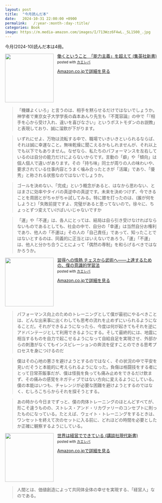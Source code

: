 ```yaml
---
layout: post
title:  "今月読んだ本"
date:   2024-10-31 22:00:00 +0900
permalink:   /:year-:month-:day-:title/
categories: Book
image: https://m.media-amazon.com/images/I/713Wzz6F4wL._SL1500_.jpg
---
```

今月(2024-10)読んだ本は4冊。  



<div class="krb-amzlt-box" style="margin-bottom:0px;"><div class="krb-amzlt-image" style="float:left;margin:0px 12px 1px 0px;"><a href="https://amzn.to/4fDmxNc"><img width="160px" src="https://images-na.ssl-images-amazon.com/images/P/B0D4LZ1QXX.09.LZZZZZZZ"></a></div><div class="krb-amzlt-info" style="line-height:120%; margin-bottom: 10px"><div class="krb-amzlt-name" style="margin-bottom:10px;line-height:120%"><a href="https://amzn.to/4fDmxNc" name="amazletlink" target="_blank" rel="nofollow" rel="nofollow">働くということ　「能力主義」を超えて (集英社新書) </a><div class="krb-amzlt-powered-date" style="font-size:80%;margin-top:5px;line-height:120%">posted with <a href="https://kaereba.com/wind/" title="amazlet" target="_blank" rel="nofollow" rel="nofollow">カエレバ</a></div></div><div class="krb-amzlt-detail"></div><div class="krb-amzlt-sub-info" style="float: left;"><div class="krb-amzlt-link" style="margin-top: 5px"><a href="https://amzn.to/4fDmxNc" name="amazletlink" target="_blank" rel="nofollow" rel="nofollow">Amazon.co.jpで詳細を見る</a></div></div></div><div class="krb-amzlt-footer" style="clear: left"></div></div>

> 「機嫌よくいろ」と言うのは、相手を黙らせるだけではないでしょうか。神学者で東京女子大学学長の森本あんり先生も『不寛容論』の中で「『相手を心から受け入れ、違いを喜びなさい」というポストモダンのお説教」と表現しており、誠に溜飲が下がります。


> いずれにせよ、万物は流転する中で、職場でいきいきといられるならば、それは誠に幸運なこと。無味乾燥に聞こえるかもしれませんが、それ以上でも以下でもありません。なぜなら、私たちのパフォーマンスを左右しているのは自分の能力だけによらないからです。言動の「癖」や「傾向」は個人個人で違いがあります。その「持ち味」同士が周りの人の味わいや、要求されている仕事内容とうまく噛み合ったときが「活躍」であり、「優秀」と称される状態なのではないでしょうか。

> ゴールを決めない、「完成」という概念があると、はなから思わない、とはまさに効率やタイバの真逆中の真逆です。未来を決めつけず、今できることを周囲とがちゃがちゃ試してみる。特に膝を打ったのは、(誰が何をしようと)「失敗前提ですよ、完璧があると思ってないので。徐々に、ちょっとずつ変えていけばいいじゃないですか

> 「運」や「不運」は、各人にとっては、結局は自ら引き受けなければならないものであるとしても、社会の中で、自分の「幸運」は当然自分お権利であり、他人の「不運は」その人の「自己責任」であって、知ったことではないとするのは、同義的に正当とはいえないであろう。「運」「不運」は、他人と分かち合うことによって「偶然の専制」を和らげるべきではなかろうか。



<div class="krb-amzlt-box" style="margin-bottom:0px;"><div class="krb-amzlt-image" style="float:left;margin:0px 12px 1px 0px;"><a href="https://amzn.to/3YV0BHR"><img width="160px" src="https://images-na.ssl-images-amazon.com/images/P/B07BGY95J4.09.LZZZZZZZ"></a></div><div class="krb-amzlt-info" style="line-height:120%; margin-bottom: 10px"><div class="krb-amzlt-name" style="margin-bottom:10px;line-height:120%"><a href="https://amzn.to/3YV0BHR" name="amazletlink" target="_blank" rel="nofollow" rel="nofollow">習得への情熱 チェスから武術へ――上達するための、僕の意識的学習法</a><div class="krb-amzlt-powered-date" style="font-size:80%;margin-top:5px;line-height:120%">posted with <a href="https://kaereba.com/wind/" title="amazlet" target="_blank" rel="nofollow" rel="nofollow">カエレバ</a></div></div><div class="krb-amzlt-detail"></div><div class="krb-amzlt-sub-info" style="float: left;"><div class="krb-amzlt-link" style="margin-top: 5px"><a href="https://amzn.to/3YV0BHR" name="amazletlink" target="_blank" rel="nofollow" rel="nofollow">Amazon.co.jpで詳細を見る</a></div></div></div><div class="krb-amzlt-footer" style="clear: left"></div></div>

> パフォーマンス向上のためのトレーニングとして僕が最初にやるべきことは、どんな出来事に出くわしても思考の流れを止めずにいられるようになることだ。それができるようになったら、今度は何が起きてもそれを逆にアドバンテージとして利用できるようにする。そして最終的には、地震に相当するものを自力で起こせるようになって自給自足を実現させ、外部からの刺激がなくてもインスピレーションの奔流を促すことのできる思考プロセスを身につけるのだ


> 僕はその心地の悪さを避けようとするのではなく、その状況の中で平安を見いだそうと本能的に考えられるようになった。負傷は格闘技をする者にとって日常茶飯事だが、僕は怪我を負っても痛み止めをできるだけ飲まず、その痛みの感覚をネガティブではない方向に変えるようにしている。僕の本能はいつも、チャレンジが必要な困難を避けようとするのではなく、むしろこちらからそれを探そうとする。


> あの時から今日までずっと、僕の肉体トレーニングのほとんどすべてが、形こそ違うものの、ストレス・アンド・リカヴァリーのコンセプトに則ったものになっている。たとえば、ウェイト・トレーニングをするときは、ワンセットを終えて次のセットに入る前に、どれほどの時間を必要としたか正確に観察するようにしている。


<div class="krb-amzlt-box" style="margin-bottom:0px;"><div class="krb-amzlt-image" style="float:left;margin:0px 12px 1px 0px;"><a href="https://amzn.to/3Yw06Tm"><img width="160px" src="https://images-na.ssl-images-amazon.com/images/P/B0CS3M574M.09.LZZZZZZZ"></a></div><div class="krb-amzlt-info" style="line-height:120%; margin-bottom: 10px"><div class="krb-amzlt-name" style="margin-bottom:10px;line-height:120%"><a href="https://amzn.to/3Yw06Tm" name="amazletlink" target="_blank" rel="nofollow" rel="nofollow">世界は経営でできている (講談社現代新書)</a><div class="krb-amzlt-powered-date" style="font-size:80%;margin-top:5px;line-height:120%">posted with <a href="https://kaereba.com/wind/" title="amazlet" target="_blank" rel="nofollow" rel="nofollow">カエレバ</a></div></div><div class="krb-amzlt-detail"></div><div class="krb-amzlt-sub-info" style="float: left;"><div class="krb-amzlt-link" style="margin-top: 5px"><a href="https://amzn.to/3Yw06Tm" name="amazletlink" target="_blank" rel="nofollow" rel="nofollow">Amazon.co.jpで詳細を見る</a></div></div></div><div class="krb-amzlt-footer" style="clear: left"></div></div>

> 人間とは、価値創造によって共同体全体の幸せを実現する、「経営人」なのである。